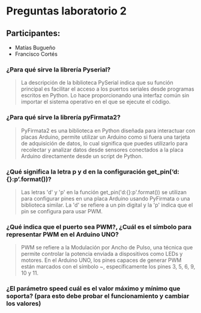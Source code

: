 # Preguntas laboratorio 2

## Participantes:

- Matías Bugueño
- Francisco Cortés

### ¿Para qué sirve la librería Pyserial?

> La descripción de la biblioteca PySerial indica que su función principal es facilitar el acceso a los puertos seriales desde programas escritos en Python. Lo hace proporcionando una interfaz común sin importar el sistema operativo en el que se ejecute el código.

### ¿Para qué sirve la librería pyFirmata2?

> PyFirmata2 es una biblioteca en Python diseñada para interactuar con placas Arduino,  permite utilizar un Arduino como si fuera una tarjeta de adquisición de datos, lo cual significa que puedes utilizarlo para recolectar y analizar datos desde sensores conectados a la placa Arduino directamente desde un script de Python.

### ¿Qué significa la letra p y d en la configuración get_pin(‘d:{}:p’.format())?

> Las letras 'd' y 'p' en la función get_pin('d:{}:p'.format()) se utilizan para configurar pines en una placa Arduino usando PyFirmata o una biblioteca similar. La 'd' se refiere a un pin digital y la 'p' indica que el pin se configura para usar PWM.

### ¿Qué indica que el puerto sea PWM?, ¿Cuál es el símbolo para representar PWM en el Arduino UNO?

> PWM se refiere a la Modulación por Ancho de Pulso, una técnica que permite controlar la potencia enviada a dispositivos como LEDs y motores. En el Arduino UNO, los pines capaces de generar PWM están marcados con el símbolo ~, específicamente los pines 3, 5, 6, 9, 10 y 11. 

### ¿El parámetro speed cuál es el valor máximo y mínimo que soporta? (para esto debe probar el funcionamiento y cambiar los valores)


